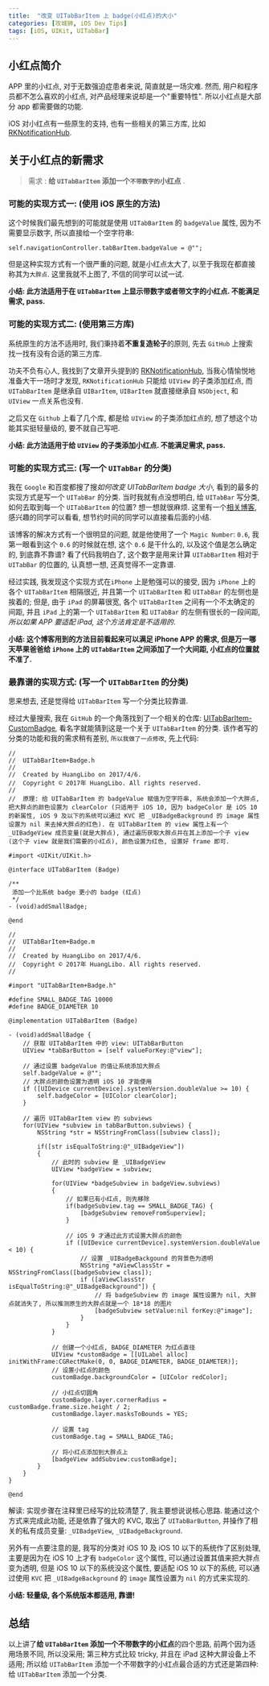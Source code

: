 ```yaml
---
title:  "改变 UITabBarItem 上 badge(小红点)的大小"
categories: [攻城狮, iOS Dev Tips]
tags: [iOS, UIKit, UITabBar]
---
```


## 小红点简介

APP 里的小红点, 对于无数强迫症患者来说, 简直就是一场灾难. 然而, 用户和程序员都不怎么喜欢的小红点, 对产品经理来说却是一个"重要特性". 所以小红点是大部分 app 都需要做的功能.

iOS 对小红点有一些原生的支持, 也有一些相关的第三方库, 比如 [RKNotificationHub](https://github.com/cwRichardKim/RKNotificationHub).

## 关于小红点的新需求

> 需求 :  **给 `UITabBarItem` 添加一个`不带数字的`小红点** . 

### 可能的实现方式一: (使用 iOS 原生的方法)

这个时候我们最先想到的可能就是使用 `UITabBarItem` 的 `badgeValue` 属性, 因为不需要显示数字, 所以直接给一个空字符串:

```
self.navigationController.tabBarItem.badgeValue = @"";
```

但是这种实现方式有一个很严重的问题, 就是小红点太大了, 以至于我现在都直接称其为`大胖点`. 这里我就不上图了, 不信的同学可以试一试.

**小结: 此方法适用于在 `UITabBarItem` 上显示带数字或者带文字的小红点. 不能满足需求, pass.**

### 可能的实现方式二: (使用第三方库)

系统原生的方法不适用时, 我们秉持着**不重复造轮子**的原则, 先去 `GitHub` 上搜索 找一找有没有合适的第三方库. 

功夫不负有心人, 我找到了文章开头提到的 [RKNotificationHub](https://github.com/cwRichardKim/RKNotificationHub), 当我心情愉悦地准备大干一场时才发现, `RKNotificationHub` 只能给 `UIView` 的子类添加红点, 而 `UITabBarItem` 是继承自 `UIBarItem`, `UIBarItem` 就直接继承自 `NSObject`, 和 `UIView` 一点关系也没有.

之后又在 `Github` 上看了几个库, 都是给 `UIView` 的子类添加红点的, 想了想这个功能其实挺轻量级的, 要不就自己写吧.

**小结: 此方法适用于给 `UIView` 的子类添加小红点. 不能满足需求, pass.**

### 可能的实现方式三: (写一个 `UITabBar` 的分类)

我在 `Google` 和百度都搜了搜*如何改变 UITabBarItem badge 大小*, 看到的最多的实现方式是写一个 `UITabBar` 的分类. 当时我就有点没想明白, 给 `UITabBar` 写分类, 如何去取到每一个 `UITabBarItem` 的位置? 想一想就很麻烦. 这里有一个[相关博客](http://blog.csdn.net/lilinoscar/article/details/47103747), 感兴趣的同学可以看看, 想节约时间的同学可以直接看后面的小结.

该博客的解决方式有一个很明显的问题, 就是他使用了一个 `Magic Number`: `0.6`, 我第一眼看到这个 `0.6` 的时候就在想, 这个 `0.6` 是干什么的, 以及这个值是怎么确定的, 到底靠不靠谱? 看了代码我明白了, 这个数字是用来计算 `UITabBarItem` 相对于 `UITabBar` 的位置的, 认真想一想, 还真觉得不一定靠谱.

经过实践, 我发现这个实现方式在`iPhone` 上是勉强可以的接受, 因为 `iPhone` 上的各个 `UITabBarItem` 相隔很近, 并且第一个 `UITabBarItem` 和 `UITabBar` 的左侧也是挨着的; 但是, 由于 `iPad` 的屏幕很宽, 各个 `UITabBarItem` 之间有一个不太确定的间距, 并且 `iPad` 上的第一个 `UITabBarItem` 和 `UITabBar` 的左侧有很长的一段间距, *所以如果 APP 要适配 iPad, 这个方法肯定是不适用的*.

**小结: 这个博客用到的方法目前看起来可以满足 iPhone APP 的需求, 但是万一哪天苹果爸爸给 `iPhone` 上的 `UITabBarItem` 之间添加了一个大间距, 小红点的位置就不准了.**


### 最靠谱的实现方式: (写一个 `UITabBarItem` 的分类)

思来想去, 还是觉得给 `UITabBarItem` 写一个分类比较靠谱. 

经过大量搜索, 我在 `GitHub` 的一个角落找到了一个相关的仓库: [UITabBarItem-CustomBadge](https://github.com/enryold/UITabBarItem-CustomBadge), 看名字就能猜到这是一个关于 `UITabBarItem` 的分类. 该作者写的分类的功能和我的需求稍有差别, `所以我做了一点修改`, 先上代码:

```objc
//
//  UITabBarItem+Badge.h
//
//  Created by HuangLibo on 2017/4/6.
//  Copyright © 2017年 HuangLibo. All rights reserved.
//
//  原理: 给 UITabBarItem 的 badgeValue 赋值为空字符串, 系统会添加一个大胖点, 把大胖点的颜色设置为 clearColor (只适用于 iOS 10, 因为 badgeColor 是 iOS 10 的新属性, iOS 9 及以下的系统可以通过 KVC 把 _UIBadgeBackground 的 image 属性设置为 nil 来去掉大胖点的红色). 在 UITabBarItem 的 view 属性上有一个 _UIBadgeView 成员变量(就是大胖点), 通过遍历获取大胖点并在其上添加一个子 view (这个子 view 就是我们需要的小红点), 颜色设置为红色, 设置好 frame 即可.

#import <UIKit/UIKit.h>

@interface UITabBarItem (Badge)

/**
 添加一个比系统 badge 更小的 badge (红点)
 */
- (void)addSmallBadge;

@end
```

 
 
 
```objc
//
//  UITabBarItem+Badge.m
//
//  Created by HuangLibo on 2017/4/6.
//  Copyright © 2017年 HuangLibo. All rights reserved.
//

#import "UITabBarItem+Badge.h"

#define SMALL_BADGE_TAG 10000
#define BADGE_DIAMETER 10

@implementation UITabBarItem (Badge)

- (void)addSmallBadge {
    // 获取 UITabBarItem 中的 view: UITabBarButton
    UIView *tabBarButton = [self valueForKey:@"view"];
    
    // 通过设置 badgeValue 的值让系统添加大胖点
    self.badgeValue = @"";
    // 大胖点的颜色设置为透明 iOS 10 才能使用
    if ([UIDevice currentDevice].systemVersion.doubleValue >= 10) {
        self.badgeColor = [UIColor clearColor];
    }
    
    // 遍历 UITabBarItem view 的 subviews
    for(UIView *subview in tabBarButton.subviews) {
        NSString *str = NSStringFromClass([subview class]);
        
        if([str isEqualToString:@"_UIBadgeView"])
        {
            // 此时的 subview 是 _UIBadgeView
            UIView *badgeView = subview;
            
            for(UIView *badgeSubview in badgeView.subviews)
            {
                // 如果已有小红点, 则先移除
                if(badgeSubview.tag == SMALL_BADGE_TAG) {
                    [badgeSubview removeFromSuperview];
                }
                
                // iOS 9 才通过此方式设置大胖点的颜色
                if ([UIDevice currentDevice].systemVersion.doubleValue < 10) {
                    // 设置 _UIBadgeBackgound 的背景色为透明
                    NSString *aViewClassStr = NSStringFromClass([badgeSubview class]);
                    if ([aViewClassStr isEqualToString:@"_UIBadgeBackground"]) {
                        // 将 badgeSubview 的 image 属性设置为 nil, 大胖点就消失了, 所以推测原生的大胖点就是一个 18*18 的图片
                        [badgeSubview setValue:nil forKey:@"image"];
                    }
                }
            }
            
            // 创建一个小红点, BADGE_DIAMETER 为红点直径
            UIView *customBadge = [[UILabel alloc] initWithFrame:CGRectMake(0, 0, BADGE_DIAMETER, BADGE_DIAMETER)];
            // 设置小红点的颜色
            customBadge.backgroundColor = [UIColor redColor];
            
            // 小红点切圆角
            customBadge.layer.cornerRadius = customBadge.frame.size.height / 2;
            customBadge.layer.masksToBounds = YES;
            
            // 设置 tag
            customBadge.tag = SMALL_BADGE_TAG;
            
            // 将小红点添加到大胖点上
            [badgeView addSubview:customBadge];
        }
    }
}

@end
```

解读: 实现步骤在注释里已经写的比较清楚了, 我主要想说说核心思路. 能通过这个方式来完成此功能, 还是依靠了强大的 KVC, 取出了 `UITabBarButton`, 并操作了相关的私有成员变量: `_UIBadgeView`, `_UIBadgeBackground`.

另外有一点要注意的是, 我写的分类对 iOS 10 及 iOS 10 以下的系统作了区别处理, 主要是因为在 iOS 10 上才有 `badgeColor` 这个属性, 可以通过设置其值来把大胖点变为透明, 但是 iOS 10 以下的系统没这个属性, 要适配 iOS 10 以下的系统, 可以通过使用 `KVC` 把 `_UIBadgeBackground` 的 `image` 属性设置为 `nil` 的方式来实现的.

**小结: 轻量级, 各个系统版本都适用, 靠谱!**

## 总结

以上讲了**给 `UITabBarItem` 添加一个不带数字的小红点**的四个思路, 前两个因为适用场景不同, 所以没采用; 第三种方式比较 tricky, 并且在 iPad 这种大屏设备上不适用; 所以给 `UITabBarItem` 添加一个不带数字的小红点最合适的方式还是第四种: 给 `UITabBarItem` 添加一个分类.













